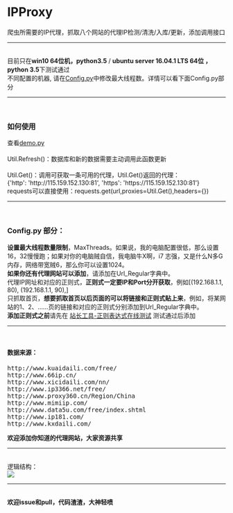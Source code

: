 # IPProxy
爬虫所需要的IP代理，抓取八个网站的代理IP检测/清洗/入库/更新，添加调用接口<br>
<hr /><br>
目前只在<strong>win10 64位机，python3.5</strong> / <strong>ubuntu server 16.04.1 LTS 64位 ，python 3.5</strong>下测试通过<br>
不同配置的机器, 请在<a href='https://github.com/ZKeeer/IPProxy/blob/master/Config.py'>Config.py</a>中修改最大线程数。详情可以看下面Config.py部分

<hr /><br>
<h3>如何使用</h3>
查看<a href="https://github.com/ZKeeer/IPProxy/blob/master/demo.py">demo.py</a><br><br>
Util.Refresh()：数据库和新的数据需要主动调用此函数更新<br><br>
Util.Get()：调用可获取一条可用的代理，Util.Get()返回的代理：<br>
{'http': 'http://115.159.152.130:81', 'https': 'https://115.159.152.130:81'}<br>
requests可以直接使用：requests.get(url,proxies=Util.Get(),headers={})
<hr /><br>
<h3>Config.py 部分：</h3>
<strong>设置最大线程数量限制</strong>，MaxThreads。如果说，我的电脑配置很低，那么设置16，32慢慢跑；如果对你的电脑贼自信，我电脑牛X啊，i7 志强，又是什么N多G内存，网络带宽贼6，那么你可以设置1024。<br>
<strong>如果你还有代理网站可以添加</strong>，请添加在Url_Regular字典中。<br>
代理IP网址和对应的正则式，<strong>正则式一定要IP和Port分开获取</strong>，例如[(192.168.1.1, 80), (192.168.1.1, 90),]<br>
只抓取首页，<strong>想要抓取首页以后页面的可以将链接和正则式贴上来</strong>，例如，将某网站的1、2、……页的链接和对应的正则式分别添加到Url_Regular字典中。<br>
<strong>添加正则式之前</strong>请先在 <a href="http://tool.chinaz.com/regex">站长工具-正则表达式在线测试</a> 测试通过后添加<br>
<hr /><br>
<h4>数据来源：</h4>
<pre>http://www.kuaidaili.com/free/
http://www.66ip.cn/
http://www.xicidaili.com/nn/
http://www.ip3366.net/free/
http://www.proxy360.cn/Region/China
http://www.mimiip.com/
http://www.data5u.com/free/index.shtml
http://www.ip181.com/
http://www.kxdaili.com/</pre>
<strong>欢迎添加你知道的代理网站，大家资源共享</strong>
<hr /><br>
逻辑结构：<br>
<img src="https://github.com/ZKeeer/IPProxy/blob/master/%E9%80%BB%E8%BE%91%E5%9B%BE.png">
<hr /><br>
<strong>欢迎issue和pull，代码渣渣，大神轻喷</strong>
